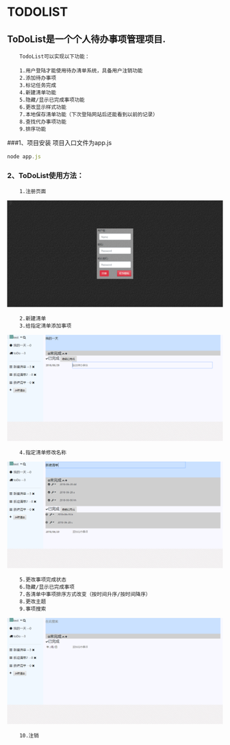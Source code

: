 TODOLIST
==========

## ToDoList是一个个人待办事项管理项目.

        TodoList可以实现以下功能：

        1.用户登陆才能使用待办清单系统，具备用户注销功能
        2.添加待办事项
        3.标记任务完成
        4.新建清单功能
        5.隐藏/显示已完成事项功能
        6.更改显示样式功能
        7.本地保存清单功能（下次登陆网站后还能看到以前的记录）
        8.查找代办事项功能
        9.排序功能

###1、项目安装
项目入口文件为app.js</br>

```js
node app.js
```

### 2、ToDoList使用方法：

        1.注册页面
![image](https://github.com/cyhfvg/WebToDo/blob/master/assests/images/register.png) </br>

        2.新建清单
        3.给指定清单添加事项
![image](https://github.com/cyhfvg/WebToDo/blob/master/assests/images/addThings.png) </br>

        4.指定清单修改名称
![image](https://github.com/cyhfvg/WebToDo/blob/master/assests/images/editTable.png) </br>

        5.更改事项完成状态
        6.隐藏/显示已完成事项
        7.各清单中事项排序方式改变（按时间升序/按时间降序）
        8.更改主题
        9.事项搜索
![image](https://github.com/cyhfvg/WebToDo/blob/master/assests/images/search.png) </br>

        10.注销
